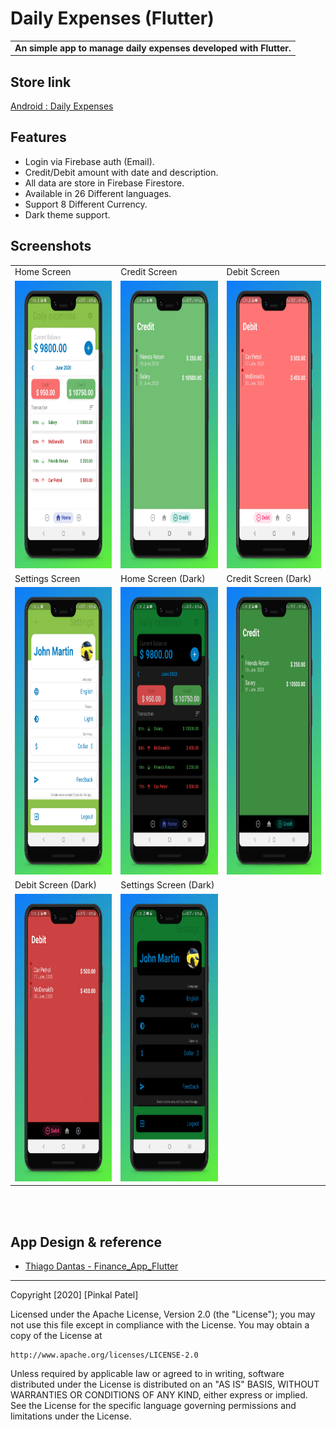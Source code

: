 
# Daily Expenses (Flutter)

<table>
<tr>
<td>
<strong>An simple app to manage daily expenses developed with Flutter.</strong>
</td>
</tr>
</table>

## Store link
[Android : Daily Expenses](https://play.google.com/store/apps/details?id=com.avinashproduct.dailyexpenses)

## Features

* Login via Firebase auth (Email).
* Credit/Debit amount with date and description.
* All data are store in Firebase Firestore.
* Available in 26 Different languages.
* Support 8 Different Currency.
* Dark theme support.



## Screenshots

<table>
  <tr>
    <td>Home Screen</td>
    <td>Credit Screen</td>
    <td>Debit Screen</td>
  </tr>
  <tr>
    <td valign="top"><img src="screenshot/Phone Screenshot 1.jpg" width=270 height=460></td>
    <td valing="top"><img src="screenshot/Phone Screenshot 2.jpg" width=270 height=460></td>
    <td valing="top"><img src="screenshot/Phone Screenshot 3.jpg" width=270 height=460></td>
  </tr>
  <tr>
    <td>Settings Screen</td>
    <td>Home Screen (Dark)</td>
    <td>Credit Screen (Dark)</td>
  </tr>
  <tr>
    <td valign="top"><img src="screenshot/Phone Screenshot 4.jpg" width=270 height=460></td>
    <td valign="top"><img src="screenshot/Phone Screenshot 5.jpg" width=270 height=460></td>
    <td valign="top"><img src="screenshot/Phone Screenshot 8.jpg" width=270 height=460></td>
  </tr>
  <tr>
    <td>Debit Screen (Dark)</td>
    <td>Settings Screen (Dark)</td>
  </tr>
  <tr>
    <td valign="top"><img src="screenshot/Phone Screenshot 7.jpg" width=270 height=460></td>
    <td valign="top"><img src="screenshot/Phone Screenshot 6.jpg" width=270 height=460></td>
  </tr>
 </table>

 <br>
<br>

## App Design & reference
- [Thiago Dantas - Finance_App_Flutter](https://github.com/td-santos/Finance_App_Flutter)

<hr>
Copyright [2020] [Pinkal Patel]

Licensed under the Apache License, Version 2.0 (the "License");
you may not use this file except in compliance with the License.
You may obtain a copy of the License at

    http://www.apache.org/licenses/LICENSE-2.0

Unless required by applicable law or agreed to in writing, software
distributed under the License is distributed on an "AS IS" BASIS,
WITHOUT WARRANTIES OR CONDITIONS OF ANY KIND, either express or implied.
See the License for the specific language governing permissions and
limitations under the License.
